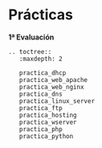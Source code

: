 # Prácticas

**1ª Evaluación**
```eval_rst
.. toctree::
   :maxdepth: 2

   practica_dhcp
   practica_web_apache
   practica_web_nginx
   practica_dns
   practica_linux_server
   practica_ftp
   practica_hosting
   practica_wserver
   practica_php
   practica_python
```
